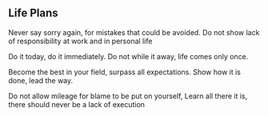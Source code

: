 ## Life Plans

Never say sorry again, for mistakes that could be avoided.
Do not show lack of responsibility at work and in personal life

Do it today, do it immediately. 
Do not while it away, life comes only once. 

Become the best in your field, surpass all expectations. 
Show how it is done, lead the way.

Do not allow mileage for blame to be put on yourself,
Learn all there it is, there should never be a lack of execution